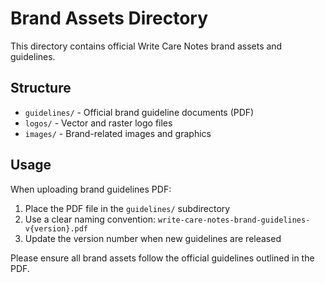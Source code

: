 # Brand Assets Directory

This directory contains official Write Care Notes brand assets and guidelines.

## Structure

- `guidelines/` - Official brand guideline documents (PDF)
- `logos/` - Vector and raster logo files
- `images/` - Brand-related images and graphics

## Usage

When uploading brand guidelines PDF:
1. Place the PDF file in the `guidelines/` subdirectory
2. Use a clear naming convention: `write-care-notes-brand-guidelines-v{version}.pdf`
3. Update the version number when new guidelines are released

Please ensure all brand assets follow the official guidelines outlined in the PDF.
